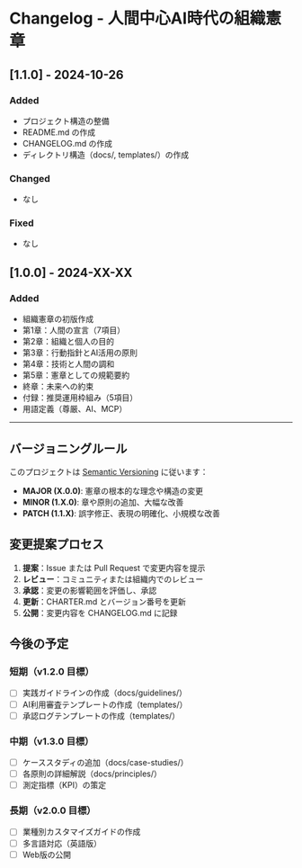 # Changelog - 人間中心AI時代の組織憲章

## [1.1.0] - 2024-10-26

### Added
- プロジェクト構造の整備
- README.md の作成
- CHANGELOG.md の作成
- ディレクトリ構造（docs/, templates/）の作成

### Changed
- なし

### Fixed
- なし

## [1.0.0] - 2024-XX-XX

### Added
- 組織憲章の初版作成
- 第1章：人間の宣言（7項目）
- 第2章：組織と個人の目的
- 第3章：行動指針とAI活用の原則
- 第4章：技術と人間の調和
- 第5章：憲章としての規範要約
- 終章：未来への約束
- 付録：推奨運用枠組み（5項目）
- 用語定義（尊厳、AI、MCP）

---

## バージョニングルール

このプロジェクトは [Semantic Versioning](https://semver.org/) に従います：

- **MAJOR (X.0.0)**: 憲章の根本的な理念や構造の変更
- **MINOR (1.X.0)**: 章や原則の追加、大幅な改善
- **PATCH (1.1.X)**: 誤字修正、表現の明確化、小規模な改善

## 変更提案プロセス

1. **提案**：Issue または Pull Request で変更内容を提示
2. **レビュー**：コミュニティまたは組織内でのレビュー
3. **承認**：変更の影響範囲を評価し、承認
4. **更新**：CHARTER.md とバージョン番号を更新
5. **公開**：変更内容を CHANGELOG.md に記録

## 今後の予定

### 短期（v1.2.0 目標）
- [ ] 実践ガイドラインの作成（docs/guidelines/）
- [ ] AI利用審査テンプレートの作成（templates/）
- [ ] 承認ログテンプレートの作成（templates/）

### 中期（v1.3.0 目標）
- [ ] ケーススタディの追加（docs/case-studies/）
- [ ] 各原則の詳細解説（docs/principles/）
- [ ] 測定指標（KPI）の策定

### 長期（v2.0.0 目標）
- [ ] 業種別カスタマイズガイドの作成
- [ ] 多言語対応（英語版）
- [ ] Web版の公開
